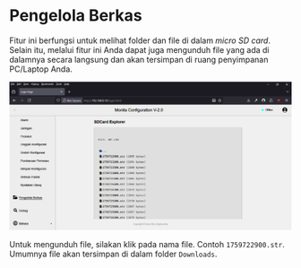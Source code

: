 # Pengelola Berkas

Fitur ini berfungsi untuk melihat folder dan file di dalam _micro SD card_. Selain itu, melalui fitur ini Anda dapat juga mengunduh file yang ada di dalamnya secara langsung dan akan tersimpan di ruang penyimpanan PC/Laptop Anda.

![explorer](../assets/images/explorer.png "SD Card Explorer")

Untuk mengunduh file, silakan klik pada nama file. Contoh `1759722900.str`. Umumnya file akan tersimpan di dalam folder `Downloads`.